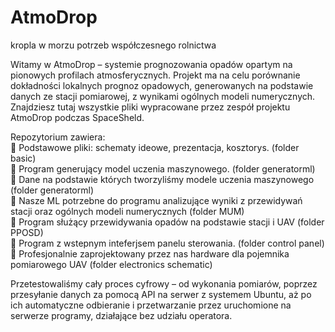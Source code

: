 # AtmoDrop
kropla w morzu potrzeb współczesnego rolnictwa

Witamy w AtmoDrop – systemie prognozowania opadów opartym na pionowych profilach atmosferycznych.
Projekt ma na celu porównanie dokładności lokalnych prognoz opadowych, generowanych na podstawie danych ze stacji pomiarowej, z wynikami ogólnych modeli numerycznych.
Znajdziesz tutaj wszystkie pliki wypracowane przez zespół projektu AtmoDrop podczas SpaceSheld.

Repozytorium zawiera: <br>
🔵 Podstawowe pliki: schematy ideowe, prezentacja, kosztorys. (folder basic)<br>
🔵 Program generujący model uczenia maszynowego. (folder generatorml)<br>
🔵 Dane na podstawie których tworzyliśmy modele uczenia maszynowego (folder generatorml)<br>
🔵 Nasze ML potrzebne do programu analizujące wyniki z przewidywań stacji oraz ogólnych modeli numerycznych (folder MUM)<br>
🔵 Program służący przewidywania opadów na podstawie stacji i UAV (folder PPOSD)<br>
🔵 Program z wstepnym inteferjsem panelu sterowania. (folder control panel)<br>
🔵 Profesjonalnie zaprojektowany przez nas hardware dla pojemnika pomiarowego UAV (folder electronics schematic)<br>

Przetestowaliśmy cały proces cyfrowy – od wykonania pomiarów, poprzez przesyłanie danych za pomocą API na serwer z systemem Ubuntu, aż po ich automatyczne odbieranie i przetwarzanie przez uruchomione na serwerze programy, działające bez udziału operatora.
